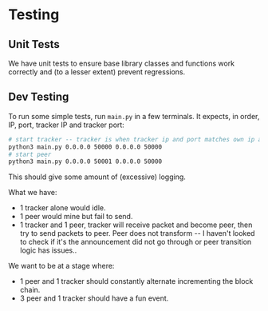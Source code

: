 # Testing

## Unit Tests

We have unit tests to ensure base library classes and functions work correctly
and (to a lesser extent) prevent regressions.

## Dev Testing

To run some simple tests, run `main.py` in a few terminals. It expects, in
order, IP, port, tracker IP and tracker port:

```bash
# start tracker -- tracker is when tracker ip and port matches own ip and port
python3 main.py 0.0.0.0 50000 0.0.0.0 50000
# start peer
python3 main.py 0.0.0.0 50001 0.0.0.0 50000
```

This should give some amount of (excessive) logging.

What we have:

- 1 tracker alone would idle.
- 1 peer would mine but fail to send.
- 1 tracker and 1 peer, tracker will receive packet and become peer, then try
  to send packets to peer. Peer does not transform -- I haven't looked to
  check if it's the announcement did not go through or peer transition logic
  has issues..

We want to be at a stage where:

- 1 peer and 1 tracker should constantly alternate incrementing the block chain.
- 3 peer and 1 tracker should have a fun event.
